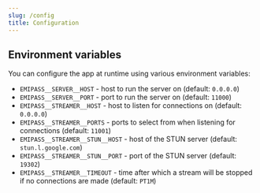 ```yaml
---
slug: /config
title: Configuration
---
```


## Environment variables

You can configure the app at runtime using various environment variables:

- `EMIPASS__SERVER__HOST` -
  host to run the server on
  (default: `0.0.0.0`)
- `EMIPASS__SERVER__PORT` -
  port to run the server on
  (default: `11000`)
- `EMIPASS__STREAMER__HOST` -
  host to listen for connections on
  (default: `0.0.0.0`)
- `EMIPASS__STREAMER__PORTS` -
  ports to select from when listening for connections
  (default: `11001`)
- `EMIPASS__STREAMER__STUN__HOST` -
  host of the STUN server
  (default: `stun.l.google.com`)
- `EMIPASS__STREAMER__STUN__PORT` -
  port of the STUN server
  (default: `19302`)
- `EMIPASS__STREAMER__TIMEOUT` -
  time after which a stream will be stopped if no connections are made
  (default: `PT1M`)
